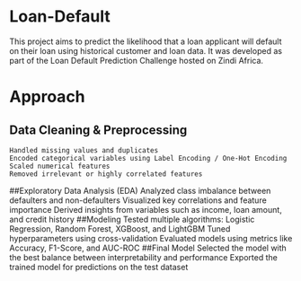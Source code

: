 # Loan-Default
This project aims to predict the likelihood that a loan applicant will default on their loan using historical customer and loan data. It was developed as part of the Loan Default Prediction Challenge hosted on Zindi Africa.

# Approach
 ##	Data Cleaning & Preprocessing
	Handled missing values and duplicates
	Encoded categorical variables using Label Encoding / One-Hot Encoding
	Scaled numerical features
	Removed irrelevant or highly correlated features
##Exploratory Data Analysis (EDA)
  Analyzed class imbalance between defaulters and non-defaulters
	Visualized key correlations and feature importance
	Derived insights from variables such as income, loan amount, and credit history
##Modeling
	Tested multiple algorithms: Logistic Regression, Random Forest, XGBoost, and LightGBM
	Tuned hyperparameters using cross-validation
	Evaluated models using metrics like Accuracy, F1-Score, and AUC-ROC
##Final Model
	Selected the model with the best balance between interpretability and performance
	Exported the trained model for predictions on the test dataset

